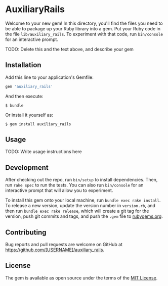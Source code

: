 # AuxiliaryRails

Welcome to your new gem! In this directory, you'll find the files you need to be able to package up your Ruby library into a gem. Put your Ruby code in the file `lib/auxiliary_rails`. To experiment with that code, run `bin/console` for an interactive prompt.

TODO: Delete this and the text above, and describe your gem

## Installation

Add this line to your application's Gemfile:

```ruby
gem 'auxiliary_rails'
```

And then execute:

    $ bundle

Or install it yourself as:

    $ gem install auxiliary_rails

## Usage

TODO: Write usage instructions here

## Development

After checking out the repo, run `bin/setup` to install dependencies. Then, run `rake spec` to run the tests. You can also run `bin/console` for an interactive prompt that will allow you to experiment.

To install this gem onto your local machine, run `bundle exec rake install`. To release a new version, update the version number in `version.rb`, and then run `bundle exec rake release`, which will create a git tag for the version, push git commits and tags, and push the `.gem` file to [rubygems.org](https://rubygems.org).

## Contributing

Bug reports and pull requests are welcome on GitHub at https://github.com/[USERNAME]/auxiliary_rails.

## License

The gem is available as open source under the terms of the [MIT License](https://opensource.org/licenses/MIT).
